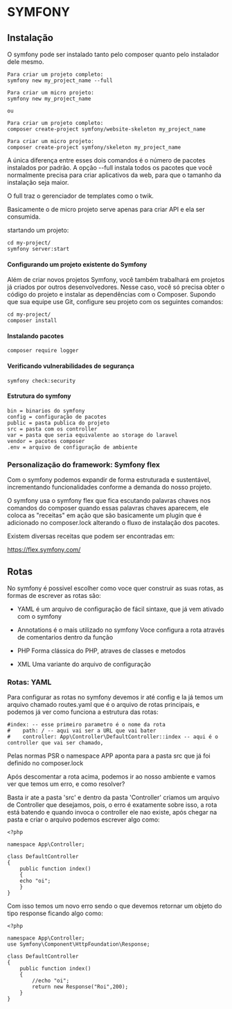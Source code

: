 # SYMFONY

## Instalação

O symfony pode ser instalado tanto pelo composer quanto pelo instalador dele mesmo.

    Para criar um projeto completo:
    symfony new my_project_name --full

    Para criar um micro projeto:
    symfony new my_project_name

    ou

    Para criar um projeto completo:
    composer create-project symfony/website-skeleton my_project_name

    Para criar um micro projeto:
    composer create-project symfony/skeleton my_project_name

A única diferença entre esses dois comandos é o número de pacotes instalados por padrão. A opção --full instala todos os pacotes que você normalmente precisa para criar aplicativos da web, para que o tamanho da instalação seja maior.

O full traz o gerenciador de templates como o twik.

Basicamente o de micro projeto serve apenas para criar API e ela ser consumida.

startando um projeto:

    cd my-project/
    symfony server:start

#### Configurando um projeto existente do Symfony

Além de criar novos projetos Symfony, você também trabalhará em projetos já criados por outros desenvolvedores. Nesse caso, você só precisa obter o código do projeto e instalar as dependências com o Composer. Supondo que sua equipe use Git, configure seu projeto com os seguintes comandos:

    cd my-project/
    composer install

#### Instalando pacotes

    composer require logger

#### Verificando vulnerabilidades de segurança

    symfony check:security

#### Estrutura do symfony

    bin = binarios do symfony
    config = configuração de pacotes
    public = pasta publica do projeto
    src = pasta com os controller
    var = pasta que seria equivalente ao storage do laravel
    vendor = pacotes composer
    .env = arquivo de configuração de ambiente

### Personalização do framework: Symfony flex

Com o symfony podemos expandir de forma estruturada e sustentável, incrementando funcionalidades conforme a demanda do nosso projeto.

O symfony usa o symfony flex que fica escutando palavras chaves nos comandos do composer
quando essas palavras chaves aparecem, ele coloca as "receitas" em ação que são basicamente
um plugin que é adicionado no composer.lock alterando o fluxo de instalação dos pacotes.

Existem diversas receitas que podem ser encontradas em:

https://flex.symfony.com/

## Rotas

No symfony é possivel escolher como voce quer construir as suas rotas, as formas de escrever as rotas são:

- YAML
é um arquivo de configuração de fácil sintaxe, que já vem ativado com o symfony

- Annotations é o mais utilizado no symfony
Voce configura a rota através de comentarios dentro da função

- PHP
Forma clássica do PHP, atraves de classes e metodos

- XML
Uma variante do arquivo de configuração

### Rotas: YAML

Para configurar as rotas no symfony devemos ir até config e la já temos um arquivo chamado
routes.yaml que é o arquivo de rotas principais, e podemos já ver como funciona a estrutura das rotas:

    #index: -- esse primeiro parametro é o nome da rota
    #    path: / -- aqui vai ser a URL que vai bater
    #    controller: App\Controller\DefaultController::index -- aqui é o controller que vai ser chamado, 
   
Pelas normas PSR o namespace APP aponta para a pasta src que já foi definido no composer.lock

Após descomentar a rota acima, podemos ir ao nosso ambiente e vamos ver que temos um erro, e como resolver?

Basta ir ate a pasta 'src' e dentro da pasta 'Controller' criamos um arquivo de Controller que desejamos, pois, o erro é exatamente sobre isso, a rota está batendo e quando invoca o controller ele nao existe, após chegar na pasta e criar o arquivo podemos escrever algo como:


    <?php

    namespace App\Controller;

    class DefaultController
    {
        public function index()
        {
        echo "oi";
        }
    }

Com isso temos um novo erro sendo o que devemos retornar um objeto do tipo response ficando algo como:

    <?php

    namespace App\Controller;
    use Symfony\Component\HttpFoundation\Response;

    class DefaultController
    {
        public function index()
        {
            //echo "oi";
            return new Response("Roi",200);
        }
    }